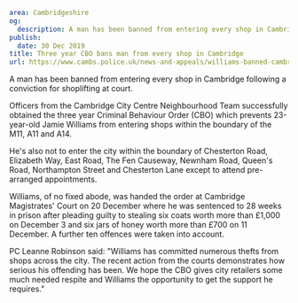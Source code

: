 ```yaml
area: Cambridgeshire
og:
  description: A man has been banned from entering every shop in Cambridge following a conviction for shoplifting at court.
publish:
  date: 30 Dec 2019
title: Three year CBO bans man from every shop in Cambridge
url: https://www.cambs.police.uk/news-and-appeals/williams-banned-cambridge-shops
```

A man has been banned from entering every shop in Cambridge following a conviction for shoplifting at court.

Officers from the Cambridge City Centre Neighbourhood Team successfully obtained the three year Criminal Behaviour Order (CBO) which prevents 23-year-old Jamie Williams from entering shops within the boundary of the M11, A11 and A14.

He's also not to enter the city within the boundary of Chesterton Road, Elizabeth Way, East Road, The Fen Causeway, Newnham Road, Queen's Road, Northampton Street and Chesterton Lane except to attend pre-arranged appointments.

Williams, of no fixed abode, was handed the order at Cambridge Magistrates' Court on 20 December where he was sentenced to 28 weeks in prison after pleading guilty to stealing six coats worth more than £1,000 on December 3 and six jars of honey worth more than £700 on 11 December. A further ten offences were taken into account.

PC Leanne Robinson said: "Williams has committed numerous thefts from shops across the city. The recent action from the courts demonstrates how serious his offending has been. We hope the CBO gives city retailers some much needed respite and Williams the opportunity to get the support he requires."
